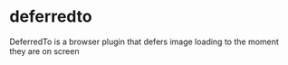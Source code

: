 deferredto
==========

DeferredTo is a browser plugin that defers image loading to the moment they are on screen
